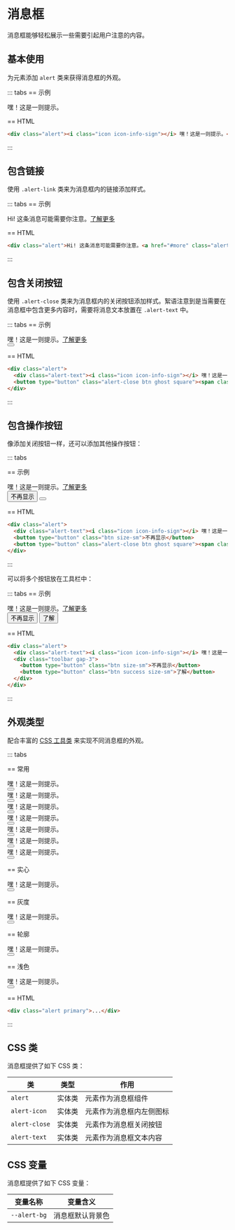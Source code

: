 # 消息框

消息框能够轻松展示一些需要引起用户注意的内容。

## 基本使用

为元素添加 `alert` 类来获得消息框的外观。

::: tabs
== 示例

<Example>
  <div class="alert"><i class="icon icon-info-sign"></i> 嘿！这是一则提示。</div>
</Example>

== HTML

```html
<div class="alert"><i class="icon icon-info-sign"></i> 嘿！这是一则提示。</div>
```

:::

## 包含链接

使用 `.alert-link` 类来为消息框内的链接添加样式。

::: tabs
== 示例

<Example>
  <div class="alert">Hi! 这条消息可能需要你注意。<a href="#more" class="alert-link">了解更多</a></div>
</Example>

== HTML

```html
<div class="alert">Hi! 这条消息可能需要你注意。<a href="#more" class="alert-link">了解更多</a></div>
```

:::

## 包含关闭按钮

使用 `.alert-close` 类来为消息框内的关闭按钮添加样式。絮语注意到是当需要在消息框中包含更多内容时，需要将消息文本放置在 `.alert-text` 中。

::: tabs
== 示例

<Example>
  <div class="alert">
    <div class="alert-text"><i class="icon icon-info-sign"></i> 嘿！这是一则提示。<a href="#more" class="alert-link">了解更多</a></div>
    <button type="button" class="alert-close btn ghost square"><span class="close"></span></button>
  </div>
</Example>

== HTML

```html
<div class="alert">
  <div class="alert-text"><i class="icon icon-info-sign"></i> 嘿！这是一则提示。<a href="#more" class="alert-link">了解更多</a></div>
  <button type="button" class="alert-close btn ghost square"><span class="close"></span></button>
</div>
```

:::

## 包含操作按钮

像添加关闭按钮一样，还可以添加其他操作按钮：

::: tabs

== 示例

<Example>
  <div class="alert">
    <div class="alert-text"><i class="icon icon-info-sign"></i> 嘿！这是一则提示。<a href="#more" class="alert-link">了解更多</a></div>
    <button type="button" class="btn size-sm">不再显示</button>
    <button type="button" class="alert-close btn ghost square"><span class="close"></span></button>
  </div>
</Example>

== HTML

```html
<div class="alert">
  <div class="alert-text"><i class="icon icon-info-sign"></i> 嘿！这是一则提示。<a href="#more" class="alert-link">了解更多</a></div>
  <button type="button" class="btn size-sm">不再显示</button>
  <button type="button" class="alert-close btn ghost square"><span class="close"></span></button>
</div>
```

:::

可以将多个按钮放在工具栏中：

::: tabs
== 示例

<Example>
 <div class="alert">
    <div class="alert-text"><i class="icon icon-info-sign"></i> 嘿！这是一则提示。<a href="#more" class="alert-link">了解更多</a></div>
    <div class="toolbar gap-3">
      <button type="button" class="btn size-sm">不再显示</button>
      <button type="button" class="btn success size-sm">了解</button>
    </div>
  </div>
</Example>

== HTML

```html
<div class="alert">
  <div class="alert-text"><i class="icon icon-info-sign"></i> 嘿！这是一则提示。<a href="#more" class="alert-link">了解更多</a></div>
  <div class="toolbar gap-3">
    <button type="button" class="btn size-sm">不再显示</button>
    <button type="button" class="btn success size-sm">了解</button>
  </div>
</div>
```

:::

## 外观类型

配合丰富的 [CSS 工具类](/utilities/) 来实现不同消息框的外观。

::: tabs

== 常用

<Example class="space-y-2">
  <div class="alert primary">
    <div class="alert-text"><i class="icon icon-info-sign"></i> 嘿！这是一则提示。</div>
    <button type="button" class="alert-close btn ghost square"><span class="close"></span></button>
  </div>
  <div class="alert success">
    <div class="alert-text"><i class="icon icon-info-sign"></i> 嘿！这是一则提示。</div>
    <button type="button" class="alert-close btn ghost square"><span class="close"></span></button>
  </div>
  <div class="alert danger-pale">
    <div class="alert-text"><i class="icon icon-info-sign"></i> 嘿！这是一则提示。</div>
    <button type="button" class="alert-close btn ghost square"><span class="close"></span></button>
  </div>
  <div class="alert warning-pale">
    <div class="alert-text"><i class="icon icon-info-sign"></i> 嘿！这是一则提示。</div>
    <button type="button" class="alert-close btn ghost square"><span class="close"></span></button>
  </div>
  <div class="alert gray-pale">
    <div class="alert-text"><i class="icon icon-info-sign"></i> 嘿！这是一则提示。</div>
    <button type="button" class="alert-close btn ghost square"><span class="close"></span></button>
  </div>
  <div class="alert gray rounded-full">
    <div class="alert-text"><i class="icon icon-info-sign"></i> 嘿！这是一则提示。</div>
    <button type="button" class="alert-close btn ghost square"><span class="close"></span></button>
  </div>
  <div class="alert black rounded-none">
    <div class="alert-text"><i class="icon icon-info-sign"></i> 嘿！这是一则提示。</div>
    <button type="button" class="alert-close btn ghost square"><span class="close"></span></button>
  </div>
</Example>

== 实心

<Example class="space-y-2">
  <div v-for="skin in skinList" class="alert" :class="skin">
    <div class="alert-text"><i class="icon icon-info-sign"></i> 嘿！这是一则提示。</div>
    <button type="button" class="alert-close btn ghost square"><span class="close"></span></button>
  </div>
</Example>

== 灰度

<Example class="space-y-2">
  <div v-for="skin in shadeLevels" class="alert" :class="`gray-${skin}`">
    <div class="alert-text"><i class="icon icon-info-sign"></i> 嘿！这是一则提示。</div>
    <button type="button" class="alert-close btn ghost square"><span class="close"></span></button>
  </div>
</Example>

== 轮廓

<Example class="space-y-2">
  <div v-for="skin in skinList" class="alert" :class="`${skin}-outline`">
    <div class="alert-text"><i class="icon icon-info-sign"></i> 嘿！这是一则提示。</div>
    <button type="button" class="alert-close btn ghost square"><span class="close"></span></button>
  </div>
</Example>

== 浅色

<Example class="space-y-2">
  <div v-for="skin in skinList" class="alert" :class="`${skin}-pale`">
    <div class="alert-text"><i class="icon icon-info-sign"></i> 嘿！这是一则提示。</div>
    <button type="button" class="alert-close btn ghost square"><span class="close"></span></button>
  </div>
</Example>

== HTML

```html
<div class="alert primary">...</div>
```

:::

## CSS 类

消息框提供了如下 CSS 类：

| 类             | 类型     | 作用               |
| -------------- |:--------:| ------------------ |
| `alert`        | 实体类   | 元素作为消息框组件 |
| `alert-icon`   | 实体类   | 元素作为消息框内左侧图标 |
| `alert-close`| 实体类   | 元素作为消息框关闭按钮 |
| `alert-text`| 实体类   | 元素作为消息框文本内容 |


## CSS 变量

消息框提供了如下 CSS 变量：

| 变量名称             | 变量含义           |
| ---------------------|--------------------|
| `--alert-bg`         | 消息框默认背景色   |

<script setup>
const skinList = 'primary,secondary,success,warning,danger,important,special,gray'.split(',');
const shadeLevels = [50, 100, 200, 300, 400, 500, 600, 700, 800, 900, 950];
</script>
